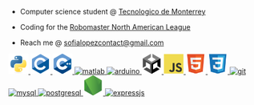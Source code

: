 

<!--
**sofia-lpz/sofia-lpz** is a ✨ _special_ ✨ repository because its `README.md` (this file) appears on your GitHub profile.

Here are some ideas to get you started:

- 🔭 I’m currently working on ...
- 🌱 I’m currently learning ...
- 👯 I’m looking to collaborate on ...
- 🤔 I’m looking for help with ...
- 💬 Ask me about ...
- 📫 How to reach me: ...
- 😄 Pronouns: ...
- ⚡ Fun fact: ...
-->

<!--
<!DOCTYPE html> 
<html> 
<head> 
    <style>
    .vertical {
        border-left: 5px solid white;
        height: 200px;
    }
    
    aside {
        background-color: orange;
        width: 40%;
        display: inline-block;
        float: right;
    }
    </style>
</head> 
    -->

- Computer science student @ [Tecnologico de Monterrey](https://tec.mx/en)
  
- Coding for the [Robomaster North American League](https://www.robomasterna.com/about) 
- Reach me @ sofialopezcontact@gmail.com

  
<p align="left"> 
    <a href="https://www.python.org" target="_blank" rel="noreferrer"> 
        <img src="https://raw.githubusercontent.com/devicons/devicon/master/icons/python/python-original.svg" alt="python" width="40" height="40"/> 
    </a> 
    <a href="https://www.cprogramming.com/" target="_blank" rel="noreferrer"> 
        <img src="https://raw.githubusercontent.com/devicons/devicon/master/icons/c/c-original.svg" alt="c" width="40" height="40"/> 
    </a> 
    <a href="https://www.w3schools.com/cpp/" target="_blank" rel="noreferrer"> 
        <img src="https://raw.githubusercontent.com/devicons/devicon/master/icons/cplusplus/cplusplus-original.svg" alt="cplusplus" width="40" height="40"/> 
    </a> 
    <a href="https://www.mathworks.com/" target="_blank" rel="noreferrer"> 
        <img src="https://upload.wikimedia.org/wikipedia/commons/2/21/Matlab_Logo.png" alt="matlab" width="40" height="40"/> 
    </a> 
    <a href="https://www.arduino.cc/" target="_blank" rel="noreferrer"> 
        <img src="https://cdn.worldvectorlogo.com/logos/arduino-1.svg" alt="arduino" width="40" height="40"/> 
    </a> 
    <a href="https://unity.com/" target="_blank" rel="noreferrer"> 
        <img src="https://raw.githubusercontent.com/devicons/devicon/master/icons/unity/unity-original.svg" alt="unity" width="40" height="40"/> 
    </a> 
    <a href="https://www.javascript.com/" target="_blank" rel="noreferrer"> 
        <img src="https://raw.githubusercontent.com/devicons/devicon/master/icons/javascript/javascript-original.svg" alt="javascript" width="40" height="40"/> 
    </a> 
    <a href="https://developer.mozilla.org/en-US/docs/Web/HTML" target="_blank" rel="noreferrer"> 
        <img src="https://raw.githubusercontent.com/devicons/devicon/master/icons/html5/html5-original.svg" alt="html" width="40" height="40"/> 
    </a> 
    <a href="https://developer.mozilla.org/en-US/docs/Web/CSS" target="_blank" rel="noreferrer"> 
        <img src="https://raw.githubusercontent.com/devicons/devicon/master/icons/css3/css3-original.svg" alt="css" width="40" height="40"/> 
    </a> 
    <a href="https://git-scm.com/" target="_blank" rel="noreferrer"> 
        <img src="https://www.vectorlogo.zone/logos/git-scm/git-scm-icon.svg" alt="git" width="40" height="40"/> 
    </a> 
    <a href="https://www.mysql.com" target="_blank" rel="noreferrer"> 
        <img src="https://www.vectorlogo.zone/logos/mysql/mysql-icon.svg" alt="mysql" width="40" height="40"/> 
    </a> 
    <a href="https://www.postgresql.org/" target="_blank" rel="noreferrer"> 
        <img src="https://www.vectorlogo.zone/logos/postgresql/postgresql-icon.svg" alt="postgresql" width="40" height="40"/> 
    </a>
    <a href="https://nodejs.org/" target="_blank" rel="noreferrer"> 
        <img src="https://raw.githubusercontent.com/devicons/devicon/master/icons/nodejs/nodejs-original.svg" alt="nodejs" width="40" height="40"/> 
    </a>
    <a href="https://expressjs.com/" target="_blank" rel="noreferrer"> 
        <img src="https://www.vectorlogo.zone/logos/expressjs/expressjs-icon.svg" alt="expressjs" width="40" height="40"/> 
    </a>
</p>


</html> 

